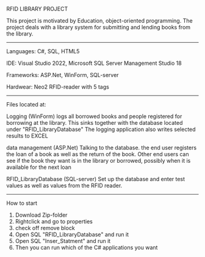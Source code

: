 RFID LIBRARY PROJECT

This project is motivated by Education, object-oriented programming.
The project deals with a library system for submitting and lending books from the library.

----------------------------------------------------------------------------------------------------
Languages: C#, SQL, HTML5

IDE: Visual Studio 2022, Microsoft SQL Server Management Studio 18

Frameworks: ASP.Net, WinForm, SQL-server

Hardwear: Neo2  RFID-reader with 5 tags

----------------------------------------------------------------------------------------------------
Files located at:

Logging (WinForm)
logs all borrowed books and people registered for borrowing at the library. This sinks together with the database located under "RFID_LibraryDatabase"
The logging application also writes selected results to EXCEL

data management (ASP.Net)
Talking to the database. the end user registers the loan of a book as well as the return of the book.
Other end users can see if the book they want is in the library or borrowed, possibly when it is available for the next loan

RFID_LibraryDatabase (SQL-server)
Set up the database and enter test values ​​as well as values ​​from the RFID reader.

----------------------------------------------------------------------------------------------------
How to start
1) Download Zip-folder 
2) Rightclick and go to properties
3) check off remove block
4) Open SQL "RFID_LibraryDatabase" and run it 
5) Open SQL "Inser_Statment" and run it
6) Then you can run which of the C# applications you want
